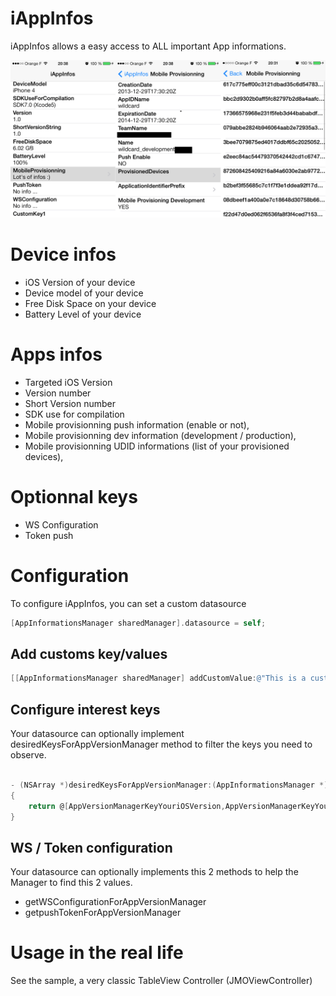 iAppInfos
=========

iAppInfos allows a easy access to ALL important App informations.  

![Image](demo.png)

# Device infos
*   iOS Version of your device
*   Device model of your device
*   Free Disk Space on your device
*   Battery Level of your device

# Apps infos
*   Targeted iOS Version
*   Version number 
*   Short Version number
*   SDK use for compilation
*   Mobile provisionning push information (enable or not),
*   Mobile provisionning dev information (development / production),
*   Mobile provisionning UDID informations (list of your provisioned devices),

# Optionnal keys
*   WS Configuration
*   Token push

# Configuration

To configure iAppInfos, you can set a custom datasource
```objective-c
[AppInformationsManager sharedManager].datasource = self;
```
## Add customs key/values

```objective-c
[[AppInformationsManager sharedManager] addCustomValue:@"This is a custom value" forCustomKey:@"CustomKey1"];
```

## Configure interest keys

Your datasource can optionally implement desiredKeysForAppVersionManager method to filter the keys you need to observe.

```objective-c

- (NSArray *)desiredKeysForAppVersionManager:(AppInformationsManager *)manager
{
    return @[AppVersionManagerKeyYouriOSVersion,AppVersionManagerKeyYourDeviceModel,AppVersionManagerKeyCompilationSDK, AppVersionManagerKeyCFBundleVersion, AppVersionManagerKeyFreeDiskSpace, AppVersionManagerKeyBatteryLevel,AppVersionManagerKeyMobileProvisionning, AppVersionManagerKeyPushToken,AppVersionManagerKeyWSConfiguration];
}
```
## WS / Token configuration  

Your datasource can optionally implements this 2 methods to help the Manager to find this 2 values.

+ getWSConfigurationForAppVersionManager
+ getpushTokenForAppVersionManager

# Usage in the real life 

See the sample, a very classic TableView Controller (JMOViewController)


